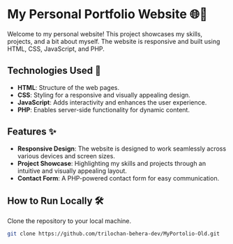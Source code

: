 # My Personal Portfolio Website 🌐🚀

Welcome to my personal website! This project showcases my skills, projects, and a bit about myself. The website is responsive and built using HTML, CSS, JavaScript, and PHP.

## Technologies Used 🚀

- **HTML**: Structure of the web pages.
- **CSS**: Styling for a responsive and visually appealing design.
- **JavaScript**: Adds interactivity and enhances the user experience.
- **PHP**: Enables server-side functionality for dynamic content.

## Features ✨

- **Responsive Design**: The website is designed to work seamlessly across various devices and screen sizes.
- **Project Showcase**: Highlighting my skills and projects through an intuitive and visually appealing layout.
- **Contact Form**: A PHP-powered contact form for easy communication.

## How to Run Locally 🛠️

Clone the repository to your local machine.
   ```bash
   git clone https://github.com/trilochan-behera-dev/MyPortolio-Old.git
